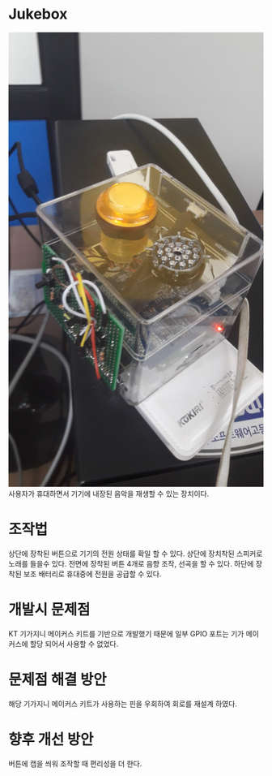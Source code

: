 # Jukebox
![alt](1.jpg)
사용자가 휴대하면서 기기에 내장된 음악을 재생할 수 있는 장치이다.

# 조작법
상단에 장착된 버튼으로 기기의 전원 상태를 확일 할 수 있다.
상단에 장치착된 스피커로 노래를 들을수 있다.
전면에 장착된 버튼 4개로 음향 조작, 선곡을 할 수 있다.
하단에 장착된 보조 배터리로 휴대중에 전원을 공급할 수 있다.
# 개발시 문제점
KT 기가지니 메이커스 키트를 기반으로 개발했기 때문에 일부 GPIO 포트는 기가 메이커스에 할당 되어서 사용할 수 없었다.
# 문제점 해결 방안
해당 기가지니 메이커스 키트가 사용하는 핀을 우회하여 회로를 재설계 하였다.
# 향후 개선 방안
버튼에 캡을 씌워 조작할 때 편리성을 더 한다.
